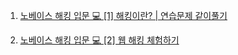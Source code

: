 1. [노베이스 해킹 입문 💻 [1] 해킹이란? | 연습문제 같이풀기](https://youtu.be/wgzPQG4dOPk)

2. [노베이스 해킹 입문 💻 [2] 웹 해킹 체험하기](https://youtu.be/Yh_rNqpSHF4)